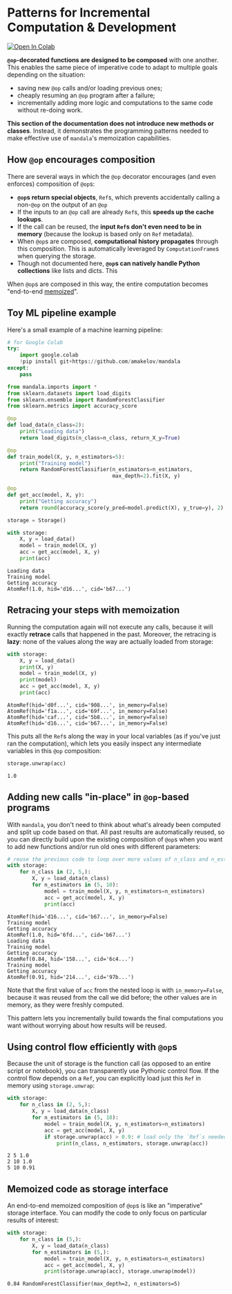 # Patterns for Incremental Computation & Development
<a href="https://colab.research.google.com/github/amakelov/mandala/blob/master/docs_source/topics/02_retracing.ipynb"> 
  <img src="https://colab.research.google.com/assets/colab-badge.svg" alt="Open In Colab"/> </a>

**`@op`-decorated functions are designed to be composed** with one another. This
enables the same piece of imperative code to adapt to multiple goals depending
on the situation: 

- saving new `@op` calls and/or loading previous ones;
- cheaply resuming an `@op` program after a failure;
- incrementally adding more logic and computations to the same code without
re-doing work.

**This section of the documentation does not introduce new methods or classes**.
Instead, it demonstrates the programming patterns needed to make effective use
of `mandala`'s memoization capabilities.

## How `@op` encourages composition
There are several ways in which the `@op` decorator encourages (and even
enforces) composition of `@op`s:

- **`@op`s return special objects**, `Ref`s, which prevents accidentally calling 
a non-`@op` on the output of an `@op`
- If the inputs to an `@op` call are already `Ref`s, this **speeds up the cache
lookups**.
- If the call can be reused, the **input `Ref`s don't even need to be in memory**
(because the lookup is based only on `Ref` metadata).
- When `@op`s are composed, **computational history propagates** through this
composition. This is automatically leveraged by `ComputationFrame`s when
querying the storage.
- Though not documented here, **`@op`s can natively handle Python
collections** like lists and dicts. This 

When `@op`s are composed in this way, the entire computation becomes "end-to-end
[memoized](https://en.wikipedia.org/wiki/Memoization)". 

## Toy ML pipeline example
Here's a small example of a machine learning pipeline:


```python
# for Google Colab
try:
    import google.colab
    !pip install git+https://github.com/amakelov/mandala
except:
    pass
```


```python
from mandala.imports import *
from sklearn.datasets import load_digits
from sklearn.ensemble import RandomForestClassifier
from sklearn.metrics import accuracy_score

@op
def load_data(n_class=2):
    print("Loading data")
    return load_digits(n_class=n_class, return_X_y=True)

@op
def train_model(X, y, n_estimators=5):
    print("Training model")
    return RandomForestClassifier(n_estimators=n_estimators,
                                  max_depth=2).fit(X, y)

@op
def get_acc(model, X, y):
    print("Getting accuracy")
    return round(accuracy_score(y_pred=model.predict(X), y_true=y), 2)

storage = Storage()

with storage:
    X, y = load_data() 
    model = train_model(X, y)
    acc = get_acc(model, X, y)
    print(acc)
```

    Loading data
    Training model
    Getting accuracy
    AtomRef(1.0, hid='d16...', cid='b67...')


## Retracing your steps with memoization
Running the computation again will not execute any calls, because it will
exactly **retrace** calls that happened in the past. Moreover, the retracing is
**lazy**: none of the values along the way are actually loaded from storage:


```python
with storage:
    X, y = load_data() 
    print(X, y)
    model = train_model(X, y)
    print(model)
    acc = get_acc(model, X, y)
    print(acc)
```

    AtomRef(hid='d0f...', cid='908...', in_memory=False) AtomRef(hid='f1a...', cid='69f...', in_memory=False)
    AtomRef(hid='caf...', cid='5b8...', in_memory=False)
    AtomRef(hid='d16...', cid='b67...', in_memory=False)


This puts all the `Ref`s along the way in your local variables (as if you've
just ran the computation), which lets you easily inspect any intermediate
variables in this `@op` composition:


```python
storage.unwrap(acc)
```




    1.0



## Adding new calls "in-place" in `@op`-based programs
With `mandala`, you don't need to think about what's already been computed and
split up code based on that. All past results are automatically reused, so you can
directly build upon the existing composition of `@op`s when you want to add new
functions and/or run old ones with different parameters:


```python
# reuse the previous code to loop over more values of n_class and n_estimators 
with storage:
    for n_class in (2, 5,):
        X, y = load_data(n_class) 
        for n_estimators in (5, 10):
            model = train_model(X, y, n_estimators=n_estimators)
            acc = get_acc(model, X, y)
            print(acc)
```

    AtomRef(hid='d16...', cid='b67...', in_memory=False)
    Training model
    Getting accuracy
    AtomRef(1.0, hid='6fd...', cid='b67...')
    Loading data
    Training model
    Getting accuracy
    AtomRef(0.84, hid='158...', cid='6c4...')
    Training model
    Getting accuracy
    AtomRef(0.91, hid='214...', cid='97b...')


Note that the first value of `acc` from the nested loop is with
`in_memory=False`, because it was reused from the call we did before; the other
values are in memory, as they were freshly computed. 

This pattern lets you incrementally build towards the final computations you
want without worrying about how results will be reused.

## Using control flow efficiently with `@op`s
Because the unit of storage is the function call (as opposed to an entire script
or notebook), you can transparently use Pythonic control flow. If the control
flow depends on a `Ref`, you can explicitly load just this `Ref` in memory
using `storage.unwrap`:


```python
with storage:
    for n_class in (2, 5,):
        X, y = load_data(n_class) 
        for n_estimators in (5, 10):
            model = train_model(X, y, n_estimators=n_estimators)
            acc = get_acc(model, X, y)
            if storage.unwrap(acc) > 0.9: # load only the `Ref`s needed for control flow
                print(n_class, n_estimators, storage.unwrap(acc))
```

    2 5 1.0
    2 10 1.0
    5 10 0.91


## Memoized code as storage interface
An end-to-end memoized composition of `@op`s is like an "imperative" storage
interface. You can modify the code to only focus on particular results of
interest:


```python
with storage:
    for n_class in (5,):
        X, y = load_data(n_class) 
        for n_estimators in (5,):
            model = train_model(X, y, n_estimators=n_estimators)
            acc = get_acc(model, X, y)
            print(storage.unwrap(acc), storage.unwrap(model))
```

    0.84 RandomForestClassifier(max_depth=2, n_estimators=5)

